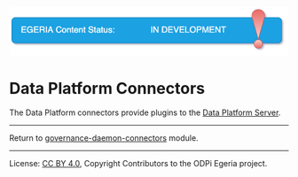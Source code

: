 <!-- SPDX-License-Identifier: Apache-2.0 -->
<!-- Copyright Contributors to the ODPi Egeria project. -->

![InDev](../../../../../open-metadata-publication/website/images/egeria-content-status-in-development.png#pagewidth)

# Data Platform Connectors

The Data Platform connectors provide plugins to the
[Data Platform Server](../../../../admin-services/docs/concepts/data-platform-server.md).

----
Return to [governance-daemon-connectors](..) module.

----
License: [CC BY 4.0](https://creativecommons.org/licenses/by/4.0/),
Copyright Contributors to the ODPi Egeria project.